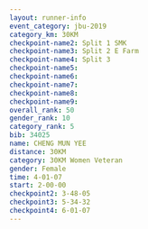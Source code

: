 ```yaml
---
layout: runner-info 
event_category: jbu-2019 
category_km: 30KM 
checkpoint-name2: Split 1 SMK 
checkpoint-name3: Split 2 E Farm 
checkpoint-name4: Split 3 
checkpoint-name5: 
checkpoint-name6: 
checkpoint-name7: 
checkpoint-name8: 
checkpoint-name9: 
overall_rank: 50
gender_rank: 10
category_rank: 5
bib: 34025
name: CHENG MUN YEE
distance: 30KM
category: 30KM Women Veteran
gender: Female
time: 4-01-07
start: 2-00-00
checkpoint2: 3-48-05
checkpoint3: 5-34-32
checkpoint4: 6-01-07
---
```

